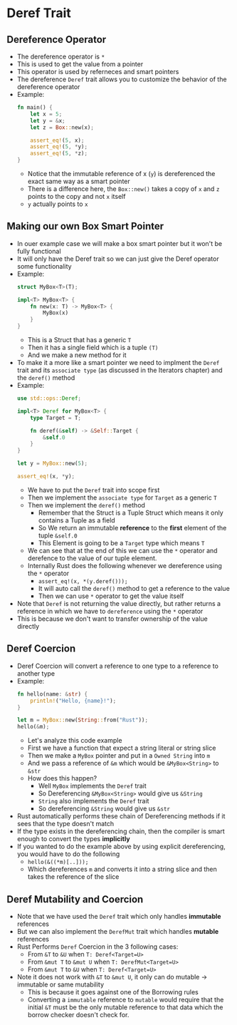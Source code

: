 # Deref Trait 

## Dereference Operator

* The dereference operator is `*` 
* This is used to get the value from a pointer 
* This operator is used by referneces and smart pointers 
* The dereference `Deref` trait allows you to customize the behavior of the dereference operator
* Example:
    ```rust
    fn main() {
        let x = 5;
        let y = &x;
        let z = Box::new(x);

        assert_eq!(5, x);
        assert_eq!(5, *y);
        assert_eq!(5, *z);
    }
    ```
    * Notice that the immutable reference of x (`y`) is dereferenced the exact same way as a smart pointer 
    * There is a difference here, the `Box::new()` takes a copy of `x` and `z` points to the copy and not `x` itself
    * `y` actually points to `x`


## Making our own Box Smart Pointer 

* In ouer example case we will make a box smart pointer but it won't be fully functional
* It will only have the Deref trait so we can just give the Deref operator some functionality 
* Example:
    ```rust
    struct MyBox<T>(T);

    impl<T> MyBox<T> {
        fn new(x: T) -> MyBox<T> {
            MyBox(x)
        }
    }
    ```
    * This is a Struct that has a generic `T`
    * Then it has a single field which is a tuple `(T)`
    * And we make a new method for it     
* To make it a more like a smart pointer we need to implment the `Deref` trait and its `associate type` (as discussed in the Iterators chapter) and the `deref()` method
* Example:
    ```rust
    use std::ops::Deref;

    impl<T> Deref for MyBox<T> {
        type Target = T;

        fn deref(&self) -> &Self::Target {
            &self.0
        }
    }

    let y = MyBox::new(5);

    assert_eq!(x, *y);
    ```
    * We have to put the `Deref` trait into scope first 
    * Then we implement the `associate type` for `Target` as a generic `T`
    * Then we implement the `deref()` method   
      * Remember that the Struct is a Tuple Struct which means it only contains a Tuple as a field
      * So We return an immutable **reference** to the **first** element of the tuple `&self.0`
      * This Element is going to be a `Target` type which means `T` 
    * We can see that at the end of this we can use the `*` operator and derefence to the value of our tuple element.  
    * Internally Rust does the following whenever we dereference using the `*` operator
      * `assert_eq!(x, *(y.deref()));` 
      * It will auto call the `deref()` method to get a reference to the value 
      * Then we can use `*` operator to get the value itself
* Note that `Deref` is not returning the value directly, but rather returns a reference in which we have to `dereference` using the `*` operator
* This is because we don't want to transfer ownership of the value directly
  
## Deref Coercion

* Deref Coercion will convert a reference to one type to a reference to another type
* Example:
    ```rust
    fn hello(name: &str) {
        println!("Hello, {name}!");
    }

    let m = MyBox::new(String::from("Rust"));
    hello(&m);
    ```
    * Let's analyze this code example
    * First we have a function that expect a string literal or string slice 
    * Then we make a `MyBox` pointer and put in a `Owned String` into `m`
    * And we pass a reference of `&m` which would be `&MyBox<String>` to `&str`  
    * How does this happen?
      * Well `MyBox` implements the `Deref` trait
      * So Dereferencing `&MyBox<String>` would give us `&String`
      * `String` also implements the `Deref` trait
      * So dereferencing `&String` would give us `&str`
* Rust automatically performs these chain of Dereferencing methods if it sees that the type doesn't match
* If the type exists in the dereferencing chain, then the compiler is smart enough to convert the types **implicitly**
* If you wanted to do the example above by using explicit dereferencing, you would have to do the following 
  * `hello(&((*m)[..]));`
  * Which dereferences `m` and converts it into a string slice and then takes the reference of the slice

## Deref Mutability and Coercion
* Note that we have used the `Deref` trait which only handles **immutable** references
* But we can also implement the `DerefMut` trait which handles **mutable** references
* Rust Performs `Deref` Coercion in the 3 following cases:
  * From `&T` to `&U` when `T: Deref<Target=U>`
  * From `&mut T` to `&mut U` when `T: DerefMut<Target=U>`
  * From `&mut T` to `&U` when `T: Deref<Target=U>`
* Note it does not work with `&T` to `&mut U`, it only can do mutable -> immutable or same mutability 
  * This is because it goes against one of the Borrowing rules
  * Converting a `immutable` reference to `mutable` would require that the initial `&T` must be the only mutable reference to that data which the borrow checker doesn't check for.

